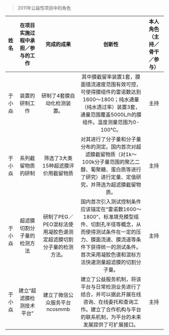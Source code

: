 >  2011年公益性项目中的角色

| 姓名 | 在项目实施过程中承担／参与的工作 |  完成的成果  | 创新性 | 本人角色（主持／骨干／参与） |
|:----------:|:-------------:|:------------:|:-------:|:-------:|
|于小焱| 装置的研制工作| 研制了4套膜自动化检测装置。| 其中膜截留率装置1套，膜面错流速度范围有效可控，可使得膜组件的雷诺数达到1600～1800；纯水通量（纯水透过率）装置3套，通量范围覆盖5000L/h的膜组件。温度测量范围为0-100℃。|主持|
|于小焱| 系列截留物质的研制| 筛选了3大类15种超滤膜评价用截留物质| 对其进行了分子量和分子量分布的测定。国内首次对超滤膜截留物质（对1k～100k分子量范围的聚乙二醇、葡聚糖、蛋白质等进行了研究）进行定量、定值研究，并筛选为超滤膜截留物质。|主持|
|于小焱| 超滤膜切割分子量的检测方法| 研制了PEG／PEO混标法使用凝胶色谱测定超滤膜切割分子量的检测方法。|  国内首次引入测试控制条件应该锚定在“雷诺数1600～1800”、标准填充模型组件、切割孔半径等概念，从而使得测试条件在一定的压力、膜面流速、膜流道等条件下获得统一的测试条件。首次采用凝胶色谱和混标方法快速测量超滤膜的切割分子量。|主持|
|于小焱| 建立“超滤膜检测技术平台”| 建立了微信公众服务平台ncosmmb| 建立了公益服务机制，将该平台与日常检测业务进行了结合，并可以据此开展在线咨询、在线委托和查询工作。建立了合作机构与平台的联系机制，为平台的未来发展提供了可扩展接口。|主持|
